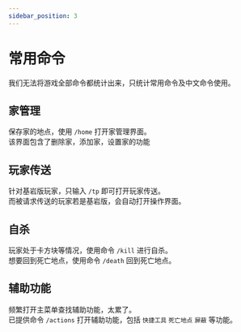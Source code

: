 ```yaml
---
sidebar_position: 3
---
```


# 常用命令

我们无法将游戏全部命令都统计出来，只统计常用命令及中文命令使用。

## 家管理

保存家的地点，使用 `/home` 打开家管理界面。  
该界面包含了删除家，添加家，设置家的功能

## 玩家传送

针对基岩版玩家，只输入 `/tp` 即可打开玩家传送。  
而被请求传送的玩家若是基岩版，会自动打开操作界面。

## 自杀

玩家处于卡方块等情况，使用命令 `/kill` 进行自杀。  
想要回到死亡地点，使用命令 `/death` 回到死亡地点。

## 辅助功能

频繁打开主菜单查找辅助功能，太累了。  
已提供命令 `/actions` 打开辅助功能，包括 `快捷工具` `死亡地点` `屏蔽` 等功能。
